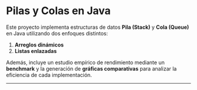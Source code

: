 # Pilas y Colas en Java

Este proyecto implementa estructuras de datos **Pila (Stack)** y **Cola (Queue)** en Java utilizando dos enfoques distintos:

1. **Arreglos dinámicos**
2. **Listas enlazadas**

Además, incluye un estudio empírico de rendimiento mediante un **benchmark** y la generación de **gráficas comparativas** para analizar la eficiencia de cada implementación.

---
